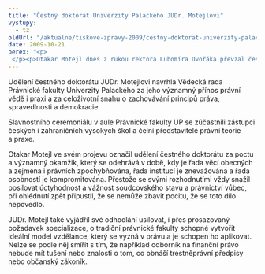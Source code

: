 ```yaml
---
title: "Čestný doktorát Univerzity Palackého JUDr. Motejlovi"
vystupy:
  - tz
oldUrl: "/aktualne/tiskove-zpravy-2009/cestny-doktorat-univerzity-palackeho-judr-motejlovi"
date: 2009-10-21
perex: "<p> </p><p>Otakar Motejl dnes z rukou rektora Lubomíra Dvořáka převzal čestný doktorát Univerzity Palackého v Olomouci. Po Simonu Wiesenthalovi, JUDr. Vladislavu Davidovi, DrSc, a Prof. Dr. jur Willibaldu Poschovi se tak stal v pořadí čtvrtým nositelem tohoto titulu.</p>"
---
```


<!-- imported from the old website -->

<p class="Normln">Udělení čestného doktorátu JUDr. Motejlovi navrhla Vědecká rada Právnické fakulty Univerzity Palackého za jeho významný přínos právní vědě i praxi a za celoživotní snahu o zachovávání principů práva, spravedlnosti a demokracie.</p><p class="Normln">Slavnostního ceremoniálu v aule Právnické fakulty UP se zúčastnili zástupci českých i zahraničních vysokých škol a čelní představitelé právní teorie a praxe.</p><p class="Normln">Otakar Motejl ve svém projevu označil udělení čestného doktorátu za poctu a významný okamžik, který se odehrává v době, kdy je řada věcí obecných a zejména i právních zpochybňována, řada institucí je znevažována a řada osobností je kompromitována. Přestože se svými rozhodnutími vždy snažil posilovat úctyhodnost a vážnost soudcovského stavu a právnictví vůbec, při ohlédnutí zpět připustil, že se nemůže zbavit pocitu, že se toto dílo nepovedlo.</p><p class="Normln">JUDr. Motejl také vyjádřil své odhodlání usilovat, i přes prosazovaný požadavek specializace, o tradiční právnické fakulty schopné vytvořit ideální model vzdělance, který se vyzná v právu a je schopen ho aplikovat. Nelze se podle něj smířit s tím, že například odborník na finanční právo nebude mít tušení nebo znalosti o tom, co obnáší trestněprávní předpisy nebo občanský zákoník.</p><p class="Normln"> </p><p class="Normln"> </p>
